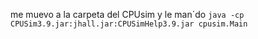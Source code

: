 me muevo a la carpeta del CPUsim y le man´do 
`java -cp CPUSim3.9.jar:jhall.jar:CPUSimHelp3.9.jar cpusim.Main` 